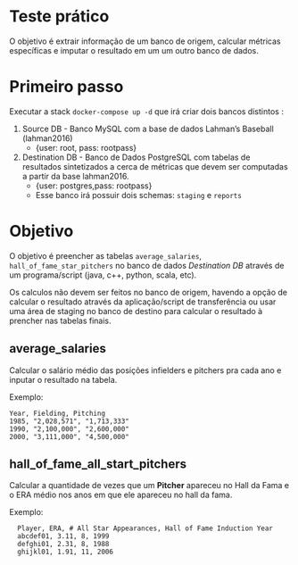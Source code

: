 # Teste prático

O objetivo é extrair informação de um banco de origem, calcular métricas específicas e 
imputar o resultado em um um outro banco de dados.


# Primeiro passo

Executar a stack `docker-compose up -d` que irá criar dois bancos distintos :
1. Source DB - Banco MySQL com a base de dados Lahman’s Baseball (lahman2016) 
   * {user: root, pass: rootpass}
2. Destination DB - Banco de Dados PostgreSQL com tabelas de resultados sintetizados a 
   cerca de métricas que devem ser computadas a partir da base lahman2016. 
   * {user: postgres,pass: rootpass}
   * Esse banco irá possuir dois schemas: `staging` e `reports`

# Objetivo

O objetivo é preencher as tabelas `average_salaries`, `hall_of_fame_star_pitchers` no banco de dados *Destination DB* através de um
programa/script (java, c++, python, scala, etc).

Os calculos não devem ser feitos no banco de origem, havendo a opção de calcular o resultado através da aplicação/script de transferência ou 
usar uma área de staging no banco de destino para calcular o resultado à prencher nas tabelas finais.



## average_salaries

Calcular o salário médio das posições infielders e pitchers pra cada ano e inputar o resultado na tabela.

Exemplo: 

```
Year, Fielding, Pitching
1985, "2,028,571", "1,713,333"
1990, "2,100,000", "2,600,000"
2000, "3,111,000", "4,500,000"
```

## hall_of_fame_all_start_pitchers

Calcular a quantidade de vezes que um **Pitcher** apareceu no Hall da Fama e o ERA médio nos anos em que ele apareceu no hall da fama.

Exemplo: 

```
  Player, ERA, # All Star Appearances, Hall of Fame Induction Year
  abcdef01, 3.11, 8, 1999
  defghi01, 2.31, 8, 1988
  ghijkl01, 1.91, 11, 2006
```


